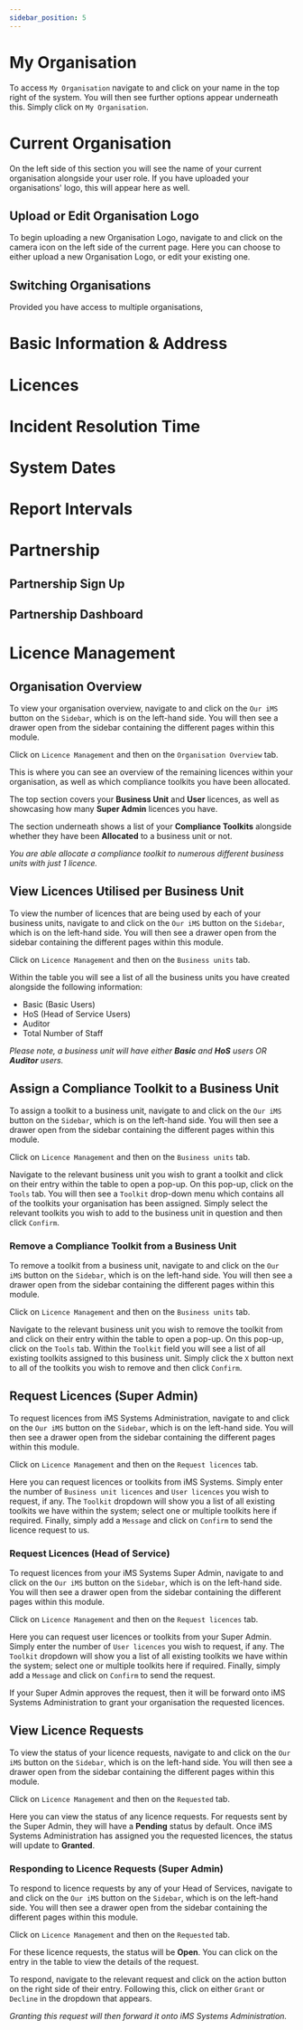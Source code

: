 ```yaml
---
sidebar_position: 5
---
```


# My Organisation

To access `My Organisation` navigate to and click on your name in the top right of the system. You will then see further options appear underneath this. Simply click on `My Organisation`.

# Current Organisation

On the left side of this section you will see the name of your current organisation alongside your user role. If you have uploaded your organisations' logo, this will appear here as well. 

## Upload or Edit Organisation Logo

To begin uploading a new Organisation Logo, navigate to and click on the camera icon on the left side of the current page. Here you can choose to either upload a new Organisation Logo, or edit your existing one.

## Switching Organisations

Provided you have access to multiple organisations, 

# Basic Information & Address

# Licences


# Incident Resolution Time


# System Dates


# Report Intervals


# Partnership

## Partnership Sign Up

## Partnership Dashboard



# Licence Management

## Organisation Overview

To view your organisation overview, navigate to and click on the `Our iMS` button on the `Sidebar`, which is on the left-hand side. You will then see a drawer open from the sidebar containing the different pages within this module.

Click on `Licence Management` and then on the `Organisation Overview` tab.

This is where you can see an overview of the remaining licences within your organisation, as well as which compliance toolkits you have been allocated.

The top section covers your **Business Unit** and **User** licences, as well as showcasing how many **Super Admin** licences you have.

The section underneath shows a list of your **Compliance Toolkits** alongside whether they have been **Allocated** to a business unit or not.

*You are able allocate a compliance toolkit to numerous different business units with just 1 licence.*

## View Licences Utilised per Business Unit

To view the number of licences that are being used by each of your business units, navigate to and click on the `Our iMS` button on the `Sidebar`, which is on the left-hand side. You will then see a drawer open from the sidebar containing the different pages within this module.

Click on `Licence Management` and then on the `Business units` tab.

Within the table you will see a list of all the business units you have created alongside the following information:

+ Basic (Basic Users)
+ HoS (Head of Service Users)
+ Auditor
+ Total Number of Staff

*Please note, a business unit will have either **Basic** and **HoS** users OR **Auditor** users.*

## Assign a Compliance Toolkit to a Business Unit

To assign a toolkit to a business unit, navigate to and click on the `Our iMS` button on the `Sidebar`, which is on the left-hand side. You will then see a drawer open from the sidebar containing the different pages within this module.

Click on `Licence Management` and then on the `Business units` tab.

Navigate to the relevant business unit you wish to grant a toolkit and click on their entry within the table to open a pop-up. On this pop-up, click on the `Tools` tab. You will then see a `Toolkit` drop-down menu which contains all of the toolkits your organisation has been assigned. Simply select the relevant toolkits you wish to add to the business unit in question and then click `Confirm`.

### Remove a Compliance Toolkit from a Business Unit

To remove a toolkit from a business unit, navigate to and click on the `Our iMS` button on the `Sidebar`, which is on the left-hand side. You will then see a drawer open from the sidebar containing the different pages within this module.

Click on `Licence Management` and then on the `Business units` tab.

Navigate to the relevant business unit you wish to remove the toolkit from and click on their entry within the table to open a pop-up. On this pop-up, click on the `Tools` tab. Within the `Toolkit` field you will see a list of all existing toolkits assigned to this business unit. Simply click the `X` button next to all of the toolkits you wish to remove and then click `Confirm`.

## Request Licences (Super Admin)

To request licences from iMS Systems Administration, navigate to and click on the `Our iMS` button on the `Sidebar`, which is on the left-hand side. You will then see a drawer open from the sidebar containing the different pages within this module.

Click on `Licence Management` and then on the `Request licences` tab.

Here you can request licences or toolkits from iMS Systems. Simply enter the number of `Business unit licences` and `User licences` you wish to request, if any. The `Toolkit` dropdown will show you a list of all existing toolkits we have within the system; select one or multiple toolkits here if required. Finally, simply add a `Message` and click on `Confirm` to send the licence request to us.

### Request Licences (Head of Service)

To request licences from your iMS Systems Super Admin, navigate to and click on the `Our iMS` button on the `Sidebar`, which is on the left-hand side. You will then see a drawer open from the sidebar containing the different pages within this module.

Click on `Licence Management` and then on the `Request licences` tab.

Here you can request user licences or toolkits from your Super Admin. Simply enter the number of `User licences` you wish to request, if any. The `Toolkit` dropdown will show you a list of all existing toolkits we have within the system; select one or multiple toolkits here if required. Finally, simply add a `Message` and click on `Confirm` to send the request.

If your Super Admin approves the request, then it will be forward onto iMS Systems Administration to grant your organisation the requested licences.

## View Licence Requests

To view the status of your licence requests, navigate to and click on the `Our iMS` button on the `Sidebar`, which is on the left-hand side. You will then see a drawer open from the sidebar containing the different pages within this module.

Click on `Licence Management` and then on the `Requested` tab.

Here you can view the status of any licence requests. For requests sent by the Super Admin, they will have a **Pending** status by default. Once iMS Systems Administration has assigned you the requested licences, the status will update to **Granted**.

### Responding to Licence Requests (Super Admin)

To respond to licence requests by any of your Head of Services, navigate to and click on the `Our iMS` button on the `Sidebar`, which is on the left-hand side. You will then see a drawer open from the sidebar containing the different pages within this module.

Click on `Licence Management` and then on the `Requested` tab.

For these licence requests, the status will be **Open**. You can click on the entry in the table to view the details of the request.

To respond, navigate to the relevant request and click on the action button on the right side of their entry. Following this, click on either `Grant` or `Decline` in the dropdown that appears.

*Granting this request will then forward it onto iMS Systems Administration.*